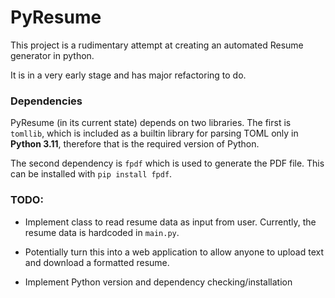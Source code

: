 # PyResume

This project is a rudimentary attempt at creating an automated Resume generator in python.<br>

It is in a very early stage and has major refactoring to do.<br>

### Dependencies

PyResume (in its current state) depends on two libraries. The first is `tomllib`, which
is included as a builtin library for parsing TOML only in **Python 3.11**, therefore that is the required version of Python.<br>

The second dependency is `fpdf` which is used to generate the PDF file. This can be installed with `pip install fpdf`.

### TODO:

- Implement class to read resume data as input from user.
  Currently, the resume data is hardcoded in `main.py`.

- Potentially turn this into a web application to allow
  anyone to upload text and download a formatted resume.

- Implement Python version and dependency checking/installation



